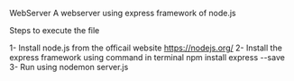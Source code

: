  WebServer
A webserver using express framework of node.js

Steps to execute the file

1- Install node.js from the officail website https://nodejs.org/
2- Install the express framework using command in terminal  npm install express --save
3- Run using nodemon server.js

